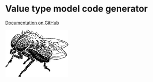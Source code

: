 Value type model code generator
===

[Documentation on GitHub](https://github.com/oyms/ValueType/blob/main/README.md)

![Icon](https://raw.githubusercontent.com/oyms/Flyweight/refs/heads/main/.idea/.idea.Flyweight/.idea/icon.svg)